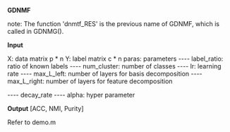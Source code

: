 **GDNMF**

note: The function 'dnmtf_RES'  is the previous name of GDNMF, which is called in GDNMG().

**Input**

X: data matrix p * n
Y: label matrix c * n
paras: parameters
---- label_ratio: ratio of known labels
---- num_cluster: number of classes 
---- lr: learning rate
---- max_L_left: number of layers for basis decomposition
---- max_L_right: number of layers for feature decomposition

---- decay_rate
---- alpha: hyper parameter

**Output**
[ACC, NMI, Purity]

Refer to demo.m 

